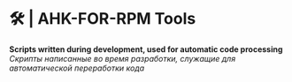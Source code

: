 # 🛠️ | AHK-FOR-RPM Tools

**Scripts written during development, used for automatic code processing** \
*Скрипты написанные во время разработки, служащие для автоматической переработки кода*